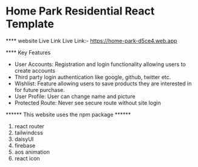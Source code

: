 # Home Park Residential React Template

**** website Live Link 
Live Link:- https://home-park-d5ce4.web.app


**** Key Features
* User Accounts: Registration and login functionality allowing users to create accounts
* Third party login authentication like google, github, twitter etc.
* Wishlist: Feature allowing users to save products they are interested in for future purchase.
* User Profile: User can change name and picture
* Protected Route: Never see secure route without site login

****** This website uses the npm package ******


1. react router
2. tailwindcss
3. daisyUI
4. firebase
5. aos animation
6. react icon
